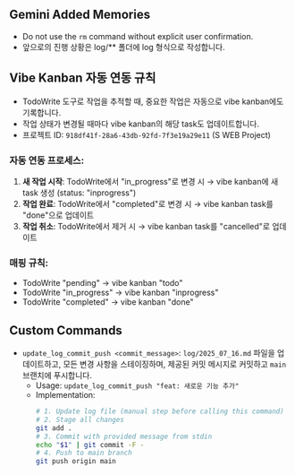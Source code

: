 ## Gemini Added Memories
- Do not use the `rm` command without explicit user confirmation.
- 앞으로의 진행 상황은 log/** 폴더에 log 형식으로 작성합니다.

## Vibe Kanban 자동 연동 규칙
- TodoWrite 도구로 작업을 추적할 때, 중요한 작업은 자동으로 vibe kanban에도 기록합니다.
- 작업 상태가 변경될 때마다 vibe kanban의 해당 task도 업데이트합니다.
- 프로젝트 ID: `918df41f-28a6-43db-92fd-7f3e19a29e11` (S WEB Project)

### 자동 연동 프로세스:
1. **새 작업 시작**: TodoWrite에서 "in_progress"로 변경 시 → vibe kanban에 새 task 생성 (status: "inprogress")
2. **작업 완료**: TodoWrite에서 "completed"로 변경 시 → vibe kanban task를 "done"으로 업데이트
3. **작업 취소**: TodoWrite에서 제거 시 → vibe kanban task를 "cancelled"로 업데이트

### 매핑 규칙:
- TodoWrite "pending" → vibe kanban "todo"
- TodoWrite "in_progress" → vibe kanban "inprogress" 
- TodoWrite "completed" → vibe kanban "done"

## Custom Commands
- `update_log_commit_push <commit_message>`: `log/2025_07_16.md` 파일을 업데이트하고, 모든 변경 사항을 스테이징하며, 제공된 커밋 메시지로 커밋하고 `main` 브랜치에 푸시합니다.
  - Usage: `update_log_commit_push "feat: 새로운 기능 추가"`
  - Implementation:
    ```bash
    # 1. Update log file (manual step before calling this command)
    # 2. Stage all changes
    git add .
    # 3. Commit with provided message from stdin
    echo "$1" | git commit -F -
    # 4. Push to main branch
    git push origin main
    ```